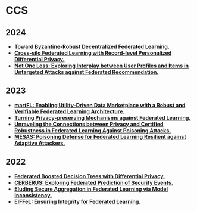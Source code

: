 # CCS

## 2024

- **[Toward Byzantine-Robust Decentralized Federated Learning.](https://arxiv.org/pdf/2406.10416)**
- **[Cross-silo Federated Learning with Record-level Personalized Differential Privacy.](https://arxiv.org/pdf/2401.16251)**
- **[Not One Less: Exploring Interplay between User Profiles and Items in Untargeted Attacks against Federated Recommendation.]()**

## 2023

- **[martFL: Enabling Utility-Driven Data Marketplace with a Robust and Verifiable Federated Learning Architecture.](https://dl.acm.org/doi/pdf/10.1145/3576915.3623134)**
- **[Turning Privacy-preserving Mechanisms against Federated Learning.](https://arxiv.org/pdf/2305.05355.pdf)**
- **[Unraveling the Connections between Privacy and Certified Robustness in Federated Learning Against Poisoning Attacks.](https://dl.acm.org/doi/abs/10.1145/3576915.3623193)**
- **[MESAS: Poisoning Defense for Federated Learning Resilient against Adaptive Attackers.](https://dl.acm.org/doi/abs/10.1145/3576915.3623212)**

## 2022

- **[Federated Boosted Decision Trees with Differential Privacy.](https://arxiv.org/pdf/2210.02910.pdf)**
- **[CERBERUS: Exploring Federated Prediction of Security Events.](https://arxiv.org/pdf/2209.03050.pdf)**
- **[Eluding Secure Aggregation in Federated Learning via Model Inconsistency.](https://arxiv.org/pdf/2111.07380.pdf)**
- **[EIFFeL: Ensuring Integrity for Federated Learning.](https://arxiv.org/pdf/2112.12727.pdf)**